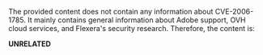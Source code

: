 The provided content does not contain any information about CVE-2006-1785. It mainly contains general information about Adobe support, OVH cloud services, and Flexera's security research. Therefore, the content is:

**UNRELATED**